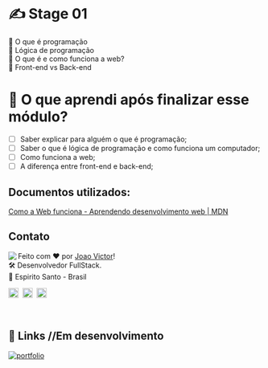 # ✍️ Stage 01

🚀 O que é programação </br>
🚀 Lógica de programação </br>
🚀 O que é e como funciona a web? </br>
🚀 Front-end vs Back-end </br>

# 🤔 O que aprendi após finalizar esse módulo?

- [ ] Saber explicar para alguém o que é programação;
- [ ] Saber o que é lógica de programação e como funciona um computador;
- [ ] Como funciona a web;
- [ ] A diferença entre front-end e back-end;

## Documentos utilizados:

[Como a Web funciona - Aprendendo desenvolvimento web | MDN](https://developer.mozilla.org/pt-BR/docs/Learn/Getting_started_with_the_web/How_the_Web_works)

## Contato

<img align="left" src="https://avatars.githubusercontent.com/Joaov9620?size=100">

Feito com ❤️ por [Joao Victor](https://github.com/renyzeraa)! <br>
🛠 Desenvolvedor FullStack. <br>
📍 Espirito Santo - Brasil <br>

<a href="https://www.linkedin.com/in/joão-victor-victor-065097130/" target="_blank"><img src="https://img.shields.io/badge/LinkedIn-0077B5?style=flat&logo=linkedin&logoColor=white" alt="LinkedIn Badge" height="20"></a>&nbsp;
<a href="mailto:pjoaovictor199999@gmail.com" target="_blank"><img src="https://img.shields.io/badge/Gmail-D14836?style=flat&logo=gmail&logoColor=white" alt="Gmail Badge" height="20"></a>&nbsp;
<a href="https://www.github.com/Joaov9620" target="_blank"><img src="https://img.shields.io/badge/GitHub-100000?style=flat&logo=github&logoColor=white" alt="GitHub Badge" height="20"></a>&nbsp;

<br clear="left"/>


## 🔗 Links //Em desenvolvimento
[![portfolio](https://img.shields.io/badge/my_portfolio-000?style=for-the-badge&logo=ko-fi&logoColor=white)](https://katherinempeterson.com/)


